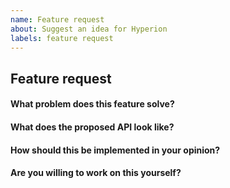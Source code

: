 ```yaml
---
name: Feature request
about: Suggest an idea for Hyperion
labels: feature request
---
```


<!-- Please don't delete this template or we'll close your issue -->
<!-- Before creating an issue please make sure you are using the latest version of Hyperion. -->

## Feature request

<!-- Please ask questions on our Forum. -->
<!-- https://hyperion-project.org -->
<!-- Issues which contain questions or support requests will be closed. -->

#### What problem does this feature solve?

#### What does the proposed API look like?

#### How should this be implemented in your opinion?

#### Are you willing to work on this yourself?
